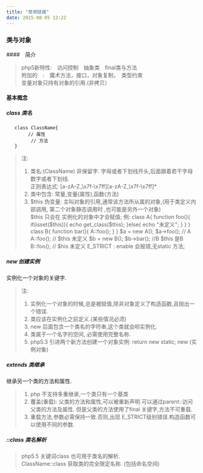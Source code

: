 ```yaml
---
title: "常用链接"
date: 2015-08-05 12:22
--- 
```


### 类与对象
####　简介
> php5新特性:　访问控制　抽象类　final类与方法  
> 附加的　:　魔术方法，接口，对象复制，　类型约束   
> 变量对象只持有对象的引用.(非拷贝）

#### 基本概念
#####  class  类名

       class ClassName{
	   	    // 属性
			 // 方法
	   }

> 注:    
> 1. 类名:(ClassName) 非保留字. 字母或者下划线开头,后面跟着若干字母数字或者下划线.  
     正则表达式: [a-zA-Z_\x7f-\x7ff][a-zA-Z_\x7f-\x7ff]*  
> 2. 类中包含: 常量,变量(属性),函数(方法)  
> 3. $this 伪变量: 主叫对象的引用,通常该方法所从属的对象,(用于类定义内部调用, 第二个对象静态调用时
>    ,也可能是另外一个对象)   
>    $this 只会在 实例化的对象中才会赋值;
       例: class A{
	   		function foo(){
			   		if(isset($this)){
					     echo get_class($this);
					   }else{
					     echo "未定义";
					}
			 	  }
	   		}
			class B{
				function bar(){
					A::foo();
				}
			}
			$a = new A(); $a->foo(); // A 
			A::foo();                           // $this 未定义
			$b = new B(); $b->bar(); //B $this 是B
			B::foo();                           // $his 未定义
			E_STRICT : enable 会报错,无static 方法;
    
##### new 创建实例
   实例化一个对象的关键字.
> 注:  
> 1. 实例化一个对象的时候,总是被赋值,除非对象定义了构造函数,且抛出一个错误.
> 2. 类应该在实例化之前定义.(某些情况必须)
> 3. new 后面包含一个类名的字符串,这个类就会呗实例化.
> 4. 类属于一个名字的空间, 必需使用完整名称.
> 5. php5.3 引进两个新方法创建一个对象实例:
     return new static;  new (实例对象)

##### extends 类继承
  继承另一个类的方法和属性.
> 1. php  不支持多重继承,一个类只有一个基类
> 2. 覆盖(重载): 父类的方法和属性,可以被重新声明.可以通过parent::访问父类的方法及属性.
>   但是父类的方法使用了final 关键字,方法不可重载.
> 3.  重载方法,参数必需保持一致.否则,出现 E_STRICT级别错误.构造函数可以使用不同的参数.

##### ::class 类名解析
> php5.5 关键词class 也可用于类名的解析.  
> ClassName::class 获取类的完全限定名称. (包括命名空间)